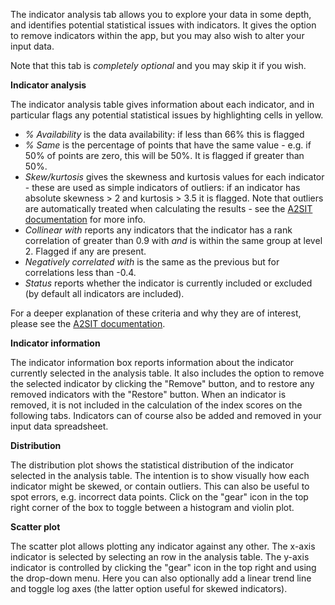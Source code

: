 The indicator analysis tab allows you to explore your data in some depth,
and identifies potential statistical issues with indicators. It gives the
option to remove indicators within the app, but you may also wish to alter your input data.

Note that this tab is *completely optional* and you may skip it if you wish.

**Indicator analysis**

The indicator analysis table gives information about each indicator, and in particular flags
any potential statistical issues by highlighting cells in yellow.

* *% Availability* is the data availability: if less than 66% this is flagged
* *% Same* is the percentage of points that have the same value - e.g. if 50% of points are zero, this will be 50%. It is flagged if greater than 50%.
* *Skew/kurtosis* gives the skewness and kurtosis values for each indicator - these are used as simple indicators of outliers: if an indicator has absolute skewness > 2 and kurtosis > 3.5 it is flagged. Note that outliers are automatically treated when calculating the results - see the [A2SIT documentation](https://unhcr-guatemala.github.io/A2SIT/book/analysis.html) for more info.
* *Collinear with* reports any indicators that the indicator has a rank correlation of greater than 0.9 with *and* is within the same group at level 2. Flagged if any are present.
* *Negatively correlated with* is the same as the previous but for correlations less than -0.4.
* *Status* reports whether the indicator is currently included or excluded (by default all indicators are included).

For a deeper explanation of these criteria and why they are of interest, please see the [A2SIT documentation](https://unhcr-guatemala.github.io/A2SIT/book/analysis.html).

**Indicator information**

The indicator information box reports information about the indicator currently selected in the analysis table. It also includes the option to remove the selected indicator by clicking the "Remove" button, and to restore any removed indicators with the "Restore" button. When an indicator is removed, it is not included in the calculation of the index scores on the following tabs. Indicators can of course also be added and removed in your input data spreadsheet.

**Distribution**

The distribution plot shows the statistical distribution of the indicator selected in the analysis table. The intention is to show visually how each indicator might be skewed, or contain outliers. This can also be useful to spot errors, e.g. incorrect data points. Click on the "gear" icon in the top right corner of the box to toggle between a histogram and violin plot.

**Scatter plot**

The scatter plot allows plotting any indicator against any other. The x-axis indicator is selected by selecting an row in the analysis table. The y-axis indicator is controlled by clicking the "gear" icon in the top right and using the drop-down menu. Here you can also optionally add a linear trend line and toggle log axes (the latter option useful for skewed indicators).
